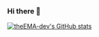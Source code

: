 ### Hi there 👋
[![theEMA-dev's GitHub stats](https://github-readme-stats.vercel.app/api?username=theEMA-dev)](https://github.com/theEMA-dev)


